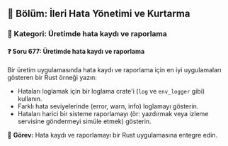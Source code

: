 ## 📘 Bölüm: İleri Hata Yönetimi ve Kurtarma
### 🔹 Kategori: Üretimde hata kaydı ve raporlama
#### ❓ Soru 677: Üretimde hata kaydı ve raporlama

Bir üretim uygulamasında hata kaydı ve raporlama için en iyi uygulamaları gösteren bir Rust örneği yazın:

- Hataları loglamak için bir loglama crate'i (`log` ve `env_logger` gibi) kullanın.
- Farklı hata seviyelerinde (error, warn, info) loglamayı gösterin.
- Hataları harici bir sisteme raporlamayı (ör: yazdırmak veya izleme servisine göndermeyi simüle etmek) gösterin.

🔧 **Görev:** Hata kaydı ve raporlamayı bir Rust uygulamasına entegre edin.
